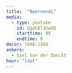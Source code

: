 ```yaml
---
title:  "Boeroendi"
media:
  - type: youtube
    id: UgdG8l3UwOQ
    starttime: 99
    endtime: 0
decor: 1986-1988
ankers:
  - Siel Van der Donckt
hour: "laat"
---
```

